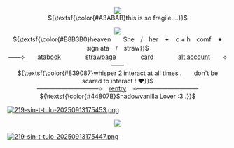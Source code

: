 <p align="center"> 
    <p align="center">
<img src="https://komarev.com/ghpvc/?username=FoolsUmbra&appledeception=flat-square&color=95958A&label=Tears+++"/>  
 <br> ${\textsf{\color{#A3ABAB}this is so fragile....}}$ 
 <br>
<p align="center">                      <img src="https://files.catbox.moe/shh3j9.png">
   <br> ${\textsf{\color{#B8B3B0}heaven　　She　/　her　✦　c + h　comf　✦　sign ata　/　straw}}$ 
 <br> 
  ——⟣　　<a href="https://foolsumbra.atabook.org/">atabook</a>　　　　<a href="https://espressolove.straw.page">strawpage</a>　　　　<a href="https://hallooangeredfisheh.carrd.co">card</a>　　　　<a href="https://github.com/appledeception">alt account</a>　　⟢——
     <br> ${\textsf{\color{#839087}whisper 2 interact at all times .　　don't be scared to interact ! ♥}}$ 
 <br>
   ——————————⟣⠀ <a href="https://rentry.co/FoolsUmbra">rentry</a> ⠀⟢——————————
         <br> ${\textsf{\color{#44807B}Shadowvanilla Lover :3 .}}$ 
 <br>
  </p>

<p align="center">
    
[![219-sin-t-tulo-20250913175453.png](https://i.postimg.cc/523Fgnsg/219-sin-t-tulo-20250913175453.png)](https://postimg.cc/cvvH4Myt)
 <p align="center">
  <a href="https://github.com/kittinan/spotify-github-profile">
    <img src="https://spotify-github-profile.kittinanx.com/api/view?uid=31mdkjn6e3xcotzoxduxj4pujye4&cover_image=true&theme=novatorem&show_offline=false&background_color=121212&interchange=false&profanity=false&bar_color=b3b09d&bar_color_cover=false">
  </a>
 </p>

[![219-sin-t-tulo-20250913175447.png](https://i.postimg.cc/2SmZnP73/219-sin-t-tulo-20250913175447.png)](https://postimg.cc/gnSjWt5P)

